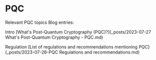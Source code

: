 # PQC 
Relevant PQC topics
Blog entries:

Intro
[What's Post-Quantum Cryptography (PQC)?](_posts/2023-07-27 What's Post-Quantum Cryptography - PQC.md)

Regulation
[List of regulations and recommendations mentioning PQC](_posts/2023-07-26-PQC Regulations and recommendations.md)
